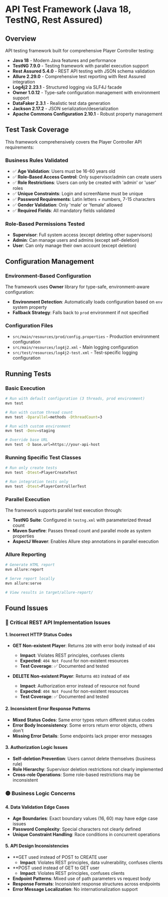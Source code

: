 # API Test Framework (Java 18, TestNG, Rest Assured)

## Overview
API testing framework built for comprehensive Player Controller testing:

- **Java 18** - Modern Java features and performance
- **TestNG 7.9.0** - Testing framework with parallel execution support
- **Rest Assured 5.4.0** - REST API testing with JSON schema validation
- **Allure 2.29.0** - Comprehensive test reporting with Rest Assured integration
- **Log4j2 2.23.1** - Structured logging via SLF4J facade
- **Owner 1.0.12** - Type-safe configuration management with environment support
- **DataFaker 2.3.1** - Realistic test data generation
- **Jackson 2.17.2** - JSON serialization/deserialization
- **Apache Commons Configuration 2.10.1** - Robust property management

## Test Task Coverage

This framework comprehensively covers the Player Controller API requirements:

### Business Rules Validated
- ✅ **Age Validation**: Users must be 16-60 years old
- ✅ **Role-Based Access Control**: Only supervisor/admin can create users
- ✅ **Role Restrictions**: Users can only be created with 'admin' or 'user' roles
- ✅ **Unique Constraints**: Login and screenName must be unique
- ✅ **Password Requirements**: Latin letters + numbers, 7-15 characters
- ✅ **Gender Validation**: Only 'male' or 'female' allowed
- ✅ **Required Fields**: All mandatory fields validated

### Role-Based Permissions Tested
- **Supervisor**: Full system access (except deleting other supervisors)
- **Admin**: Can manage users and admins (except self-deletion)
- **User**: Can only manage their own account (except deletion)

## Configuration Management

### Environment-Based Configuration
The framework uses **Owner** library for type-safe, environment-aware configuration:

- **Environment Detection**: Automatically loads configuration based on `env` system property
- **Fallback Strategy**: Falls back to `prod` environment if not specified

### Configuration Files
- `src/main/resources/prod/config.properties` - Production environment configuration
- `src/main/resources/log4j2.xml` - Main logging configuration
- `src/test/resources/log4j2-test.xml` - Test-specific logging configuration

## Running Tests

### Basic Execution
```bash
# Run with default configuration (3 threads, prod environment)
mvn test

# Run with custom thread count
mvn test -Dparallel=methods -DthreadCount=3 

# Run with custom environment
mvn test -Denv=staging

# Override base URL
mvn test -D base.url=https://your-api-host 
```

### Running Specific Test Classes
```bash
# Run only create tests
mvn test -Dtest=PlayerCreateTest

# Run integration tests only
mvn test -Dtest=PlayerControllerTest

```

### Parallel Execution
The framework supports parallel test execution through:
- **TestNG Suite**: Configured in `testng.xml` with parameterized thread count
- **Maven Surefire**: Passes thread count and parallel mode as system properties
- **AspectJ Weaver**: Enables Allure step annotations in parallel execution

### Allure Reporting
```bash
# Generate HTML report
mvn allure:report

# Serve report locally
mvn allure:serve

# View results in target/allure-report/
```

## Found Issues

### 🚨 Critical REST API Implementation Issues

#### 1. **Incorrect HTTP Status Codes**
- **GET Non-existent Player**: Returns `200` with error body instead of `404`
  - **Impact**: Violates REST principles, confuses clients
  - **Expected**: `404 Not Found` for non-existent resources
  - **Test Coverage**: ✅ Documented and tested

- **DELETE Non-existent Player**: Returns `403` instead of `404`
  - **Impact**: Authorization error instead of resource not found
  - **Expected**: `404 Not Found` for non-existent resources
  - **Test Coverage**: ✅ Documented and tested

#### 2. **Inconsistent Error Response Patterns**
- **Mixed Status Codes**: Same error types return different status codes
- **Error Body Inconsistency**: Some errors return error objects, others don't
- **Missing Error Details**: Some endpoints lack proper error messages

#### 3. **Authorization Logic Issues**
- **Self-deletion Prevention**: Users cannot delete themselves (business rule)
- **Role Hierarchy**: Supervisor deletion restrictions not clearly implemented
- **Cross-role Operations**: Some role-based restrictions may be inconsistent

### 🟡 Business Logic Concerns

#### 4. **Data Validation Edge Cases**
- **Age Boundaries**: Exact boundary values (16, 60) may have edge case issues
- **Password Complexity**: Special characters not clearly defined
- **Unique Constraint Handling**: Race conditions in concurrent operations

#### 5. **API Design Inconsistencies**
- **GET used instead of POST to CREATE user
  - **Impact**: Violates REST principles, data vulnerability, confuses clients
- **POST used instead of GET to GET user
  - **Impact**: Violates REST principles, confuses clients
- **Endpoint Patterns**: Mixed use of path parameters vs request body
- **Response Formats**: Inconsistent response structures across endpoints
- **Error Message Localization**: No internationalization support
